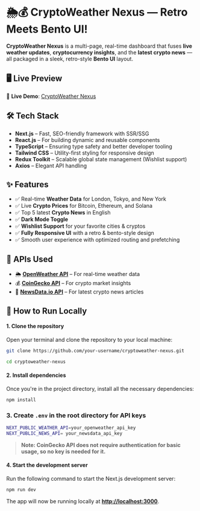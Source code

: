 # 🌦️💰 CryptoWeather Nexus — Retro Meets Bento UI!

**CryptoWeather Nexus** is a multi-page, real-time dashboard that fuses **live weather updates**, **cryptocurrency insights**, and the **latest crypto news** — all packaged in a sleek, retro-style **Bento UI** layout.

## 🖥️ Live Preview

🔗 **Live Demo**: [CryptoWeather Nexus](https://lnkd.in/gsFwyMqm)

## 🛠️ Tech Stack

- **Next.js** – Fast, SEO-friendly framework with SSR/SSG
- **React.js** – For building dynamic and reusable components
- **TypeScript** – Ensuring type safety and better developer tooling
- **Tailwind CSS** – Utility-first styling for responsive design
- **Redux Toolkit** – Scalable global state management (Wishlist support)
- **Axios** – Elegant API handling

## ✨ Features

- ✅ Real-time **Weather Data** for London, Tokyo, and New York
- ✅ Live **Crypto Prices** for Bitcoin, Ethereum, and Solana
- ✅ Top 5 latest **Crypto News** in English
- ✅ **Dark Mode Toggle**
- ✅ **Wishlist Support** for your favorite cities & cryptos
- ✅ **Fully Responsive UI** with a retro & bento-style design
- ✅ Smooth user experience with optimized routing and prefetching

## 🔌 APIs Used

- 🌦 **[OpenWeather API](https://openweathermap.org/api)** – For real-time weather data
- 💰 **[CoinGecko API](https://www.coingecko.com/en/api)** – For crypto market insights
- 📰 **[NewsData.io API](https://newsdata.io/)** – For latest crypto news articles

## 🧪 How to Run Locally

#### 1. **Clone the repository**
Open your terminal and clone the repository to your local machine:
```bash
git clone https://github.com/your-username/cryptoweather-nexus.git
```
```bash
cd cryptoweather-nexus
```

#### 2. **Install dependencies**
Once you're in the project directory, install all the necessary dependencies:
```bash
npm install
```

### 3. **Create ``.env`` in the root directory for API keys**
```bash
NEXT_PUBLIC_WEATHER_API=your_openweather_api_key
NEXT_PUBLIC_NEWS_API= your_newsdata_api_key
```

> **Note: CoinGecko API does not require authentication for basic usage, so no key is needed for it.**

#### 4. **Start the development server**
Run the following command to start the Next.js development server:
```bash
npm run dev
```
The app will now be running locally at **[http://localhost:3000](http://localhost:3000)**.
